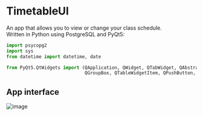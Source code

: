# TimetableUI
An app that allows you to view or change your class schedule.</br>
Written in Python using PostgreSQL and PyQt5:
```python
import psycopg2
import sys
from datetime import datetime, date

from PyQt5.QtWidgets import (QApplication, QWidget, QTabWidget, QAbstractScrollArea, QVBoxLayout, QHBoxLayout, QTableWidget,
                             QGroupBox, QTableWidgetItem, QPushButton, QMessageBox, QAbstractButton, QButtonGroup)
```
## App interface
![image](https://user-images.githubusercontent.com/90320303/146548585-7dd45684-8a90-44ae-b16c-9938378dfae2.png)
